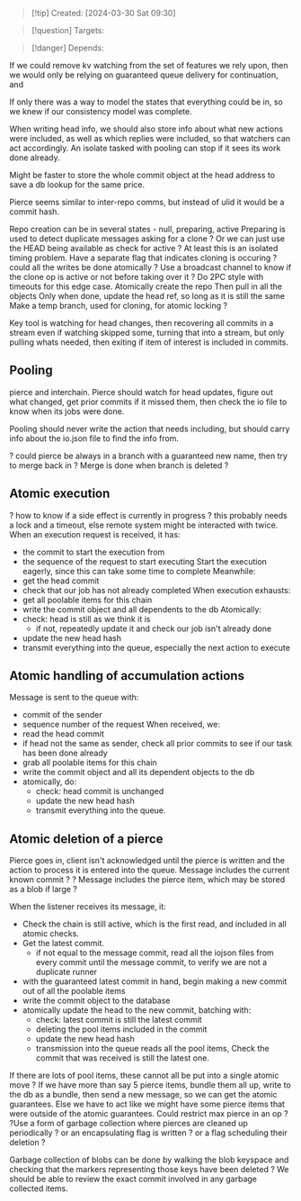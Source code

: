 
>[!tip] Created: [2024-03-30 Sat 09:30]

>[!question] Targets: 

>[!danger] Depends: 

If we could remove kv watching from the set of features we rely upon, then we would only be relying on guaranteed queue delivery for continuation, and

If only there was a way to model the states that everything could be in, so we knew if our consistency model was complete.

When writing head info, we should also store info about what new actions were included, as well as which replies were included, so that watchers can act accordingly.  An isolate tasked with pooling can stop if it sees its work done already.

Might be faster to store the whole commit object at the head address to save a db lookup for the same price.

Pierce seems similar to inter-repo comms, but instead of ulid it would be a commit hash.

Repo creation can be in several states - null, preparing, active
Preparing is used to detect duplicate messages asking for a clone ?
Or we can just use the HEAD being available as check for active ?
At least this is an isolated timing problem.
Have a separate flag that indicates cloning is occuring
? could all the writes be done atomically ?
Use a broadcast channel to know if the clone op is active or not before taking over it ?
Do 2PC style with timeouts for this edge case.
Atomically create the repo
Then pull in all the objects
Only when done, update the head ref, so long as it is still the same
Make a temp branch, used for cloning, for atomic locking ?

Key tool is watching for head changes, then recovering all commits in a stream even if watching skipped some, turning that into a stream, but only pulling whats needed, then exiting if item of interest is included in commits.
## Pooling
pierce and interchain.
Pierce should watch for head updates, figure out what changed, get prior commits if it missed them, then check the io file to know when its jobs were done.

Pooling should never write the action that needs including, but should carry info about the io.json file to find the info from.

? could pierce be always in a branch with a guaranteed new name, then try to merge back in ?  Merge is done when branch is deleted ?

## Atomic execution
? how to know if a side effect is currently in progress ? this probably needs a lock and a timeout, else remote system might be interacted with twice.
When an execution request is received, it has:
- the commit to start the execution from
- the sequence of the request to start executing
Start the execution eagerly, since this can take some time to complete
Meanwhile:
- get the head commit
- check that our job has not already completed
When execution exhausts:
- get all poolable items for this chain
- write the commit object and all dependents to the db
Atomically:
- check: head is still as we think it is
	- if not, repeatedly update it and check our job isn't already done
- update the new head hash
- transmit everything into the queue, especially the next action to execute

## Atomic handling of accumulation actions
Message is sent to the queue with:
- commit of the sender
- sequence number of the request
When received, we:
- read the head commit
- if head not the same as sender, check all prior commits to see if our task has been done already
- grab all poolable items for this chain
- write the commit object and all its dependent objects to the db
- atomically, do:
	- check: head commit is unchanged
	- update the new head hash
	- transmit everything into the queue.

## Atomic deletion of a pierce
Pierce goes in, client isn't acknowledged until the pierce is written and the action to process it is entered into the queue.  Message includes the current known commit ?
? Message includes the pierce item, which may be stored as a blob if large ?

When the listener receives its message, it:
- Check the chain is still active, which is the first read, and included in all atomic checks.
- Get the latest commit.
	- if not equal to the message commit, read all the iojson files from every commit until the message commit, to verify we are not a duplicate runner
- with the guaranteed latest commit in hand, begin making a new commit out of all the poolable items
- write the commit object to the database
- atomically update the head to the new commit, batching with:
	- check: latest commit is still the latest commit
	- deleting the pool items included in the commit
	- update the new head hash
	- transmission into the queue
reads all the pool items,
Check the commit that was received is still the latest one.

If there are lots of pool items, these cannot all be put into a single atomic move ?
If we have more than say 5 pierce items, bundle them all up, write to the db as a bundle, then send a new message, so we can get the atomic guarantees.
Else we have to act like we might have some pierce items that were outside of the atomic guarantees.
Could restrict max pierce in an op ?
?Use a form of garbage collection where pierces are cleaned up periodically ? or an encapsulating flag is written ? or a flag scheduling their deletion ?

Garbage collection of blobs can be done by walking the blob keyspace and checking that the markers representing those keys have been deleted ?  We should be able to review the exact commit involved in any garbage collected items.